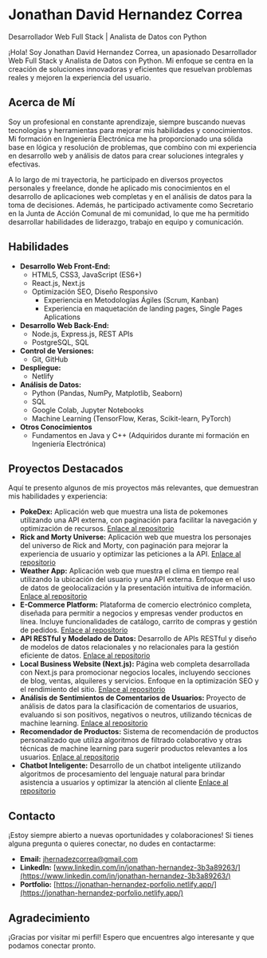 # Jonathan David Hernandez Correa

Desarrollador Web Full Stack | Analista de Datos con Python

¡Hola! Soy Jonathan David Hernandez Correa, un apasionado Desarrollador Web Full Stack y Analista de Datos con Python. Mi enfoque se centra en la creación de soluciones innovadoras y eficientes que resuelvan problemas reales y mejoren la experiencia del usuario.

## Acerca de Mí

Soy un profesional en constante aprendizaje, siempre buscando nuevas tecnologías y herramientas para mejorar mis habilidades y conocimientos. Mi formación en Ingeniería Electrónica me ha proporcionado una sólida base en lógica y resolución de problemas, que combino con mi experiencia en desarrollo web y análisis de datos para crear soluciones integrales y efectivas.

A lo largo de mi trayectoria, he participado en diversos proyectos personales y freelance, donde he aplicado mis conocimientos en el desarrollo de aplicaciones web completas y en el análisis de datos para la toma de decisiones. Además, he participado activamente como Secretario en la Junta de Acción Comunal de mi comunidad, lo que me ha permitido desarrollar habilidades de liderazgo, trabajo en equipo y comunicación.

## Habilidades

*   **Desarrollo Web Front-End:**
    *   HTML5, CSS3, JavaScript (ES6+)
    *   React.js, Next.js
    *   Optimización SEO, Diseño Responsivo
        *   Experiencia en Metodologías Ágiles (Scrum, Kanban)
        *   Experiencia en maquetación de landing pages, Single Pages Aplications
*   **Desarrollo Web Back-End:**
    *   Node.js, Express.js, REST APIs
    *   PostgreSQL, SQL
*   **Control de Versiones:**
    *   Git, GitHub
*   **Despliegue:**
    *   Netlify
*   **Análisis de Datos:**
    *   Python (Pandas, NumPy, Matplotlib, Seaborn)
    *   SQL
    *   Google Colab, Jupyter Notebooks
    *   Machine Learning (TensorFlow, Keras, Scikit-learn, PyTorch)
*   **Otros Conocimientos**
    *   Fundamentos en Java y C++ (Adquiridos durante mi formación en Ingeniería Electrónica)

## Proyectos Destacados

Aquí te presento algunos de mis proyectos más relevantes, que demuestran mis habilidades y experiencia:

*   **PokeDex:** Aplicación web que muestra una lista de pokemones utilizando una API externa, con paginación para facilitar la navegación y optimización de recursos. [Enlace al repositorio](https://github.com/jonathanDavid1/poke-app)
*   **Rick and Morty Universe:** Aplicación web que muestra los personajes del universo de Rick and Morty, con paginación para mejorar la experiencia de usuario y optimizar las peticiones a la API. [Enlace al repositorio](https://github.com/jonathanDavid1/rick-and-morty-app)
*   **Weather App:** Aplicación web que muestra el clima en tiempo real utilizando la ubicación del usuario y una API externa. Enfoque en el uso de datos de geolocalización y la presentación intuitiva de información. [Enlace al repositorio](https://github.com/jonathanDavid1/weather-app)
*   **E-Commerce Platform:** Plataforma de comercio electrónico completa, diseñada para permitir a negocios y empresas vender productos en línea. Incluye funcionalidades de catálogo, carrito de compras y gestión de pedidos. [Enlace al repositorio](https://github.com/jonathanDavid1/ecommerce)
*    **API RESTful y Modelado de Datos:** Desarrollo de APIs RESTful y diseño de modelos de datos relacionales y no relacionales para la gestión eficiente de datos.  [Enlace al repositorio](https://github.com/jonathanDavid1/API_REST-basica)
*   **Local Business Website (Next.js):** Página web completa desarrollada con Next.js para promocionar negocios locales, incluyendo secciones de blog, ventas, alquileres y servicios. Enfoque en la optimización SEO y el rendimiento del sitio. [Enlace al repositorio](https://github.com/jonathanDavid1/proyecto-barrio-next)
*   **Análisis de Sentimientos de Comentarios de Usuarios:** Proyecto de análisis de datos para la clasificación de comentarios de usuarios, evaluando si son positivos, negativos o neutros, utilizando técnicas de machine learning. [Enlace al repositorio](https://github.com/jonathanDavid1/Sentiment-Analysis)
*   **Recomendador de Productos:** Sistema de recomendación de productos personalizado que utiliza algoritmos de filtrado colaborativo y otras técnicas de machine learning para sugerir productos relevantes a los usuarios. [Enlace al repositorio](https://github.com/jonathanDavid1/recomendador-de-productos)
*   **Chatbot Inteligente:** Desarrollo de un chatbot inteligente utilizando algoritmos de procesamiento del lenguaje natural para brindar asistencia a usuarios y optimizar la atención al cliente [Enlace al repositorio](https://github.com/jonathanDavid1/Chatbot)

## Contacto

¡Estoy siempre abierto a nuevas oportunidades y colaboraciones! Si tienes alguna pregunta o quieres conectar, no dudes en contactarme:

*   **Email:** jhernadezcorrea@gmail.com
*   **LinkedIn:** [www.linkedin.com/in/jonathan-hernandez-3b3a89263/](https://www.linkedin.com/in/jonathan-hernandez-3b3a89263/)
*   **Portfolio:** [https://jonathan-hernandez-porfolio.netlify.app/](https://jonathan-hernandez-porfolio.netlify.app/)

## Agradecimiento

¡Gracias por visitar mi perfil! Espero que encuentres algo interesante y que podamos conectar pronto.
